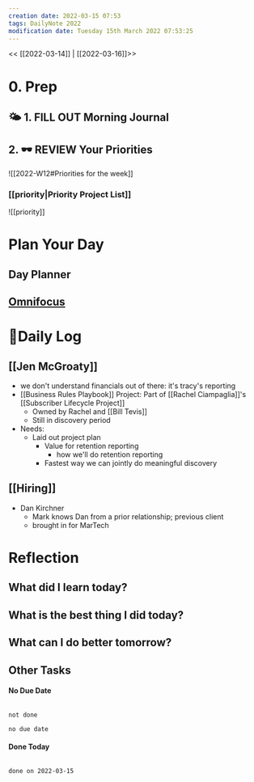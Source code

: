 ```yaml
---
creation date: 2022-03-15 07:53
tags: DailyNote 2022
modification date: Tuesday 15th March 2022 07:53:25
---
```


<< [[2022-03-14]] | [[2022-03-16]]>>

# 0. Prep
## 🌤 1. **FILL OUT** Morning Journal
## 2. 🕶 **REVIEW** Your Priorities
![[2022-W12#Priorities for the week]]
### [[priority|Priority Project List]] 
![[priority]]
# Plan Your Day
## Day Planner
## [Omnifocus](omnifocus:///forecast)
# 📓Daily Log
## [[Jen McGroaty]]
- we don't understand financials out of there: it's tracy's reporting
- [[Business Rules Playbook]] Project: Part of [[Rachel Ciampaglia]]'s [[Subscriber Lifecycle Project]]
	- Owned by Rachel and [[Bill Tevis]]
	- Still in discovery period
- Needs:
	- Laid out project plan
		- Value for retention reporting
			- how we'll do retention reporting
		- Fastest way we can jointly do meaningful discovery
## [[Hiring]]
- Dan Kirchner
	- Mark knows Dan from a prior relationship; previous client
	- brought in for MarTech
# Reflection
## What did I learn today?
## What is the best thing I did today?
## What can I do better tomorrow?
## Other Tasks
#### No Due Date

```tasks

not done

no due date

```
#### Done Today

```tasks

done on 2022-03-15

```